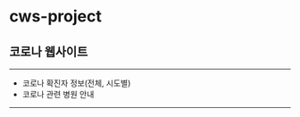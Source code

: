 # cws-project
## 코로나 웹사이트
-----------------------------------------------------------------
* 코로나 확진자 정보(전체, 시도별)
* 코로나 관련 병원 안내
-----------------------------------------------------------------



